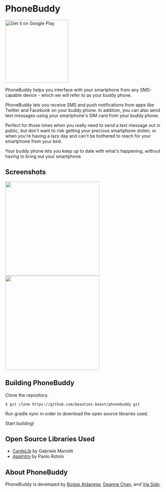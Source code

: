 # PhoneBuddy
<a href="https://play.google.com/store/apps/details?id=com.github.beauties_beast.phonebuddy_2&utm_source=global_co&utm_medium=prtnr&utm_content=Mar2515&utm_campaign=PartBadge&pcampaignid=MKT-Other-global-all-co-prtnr-py-PartBadge-Mar2515-1"><img alt="Get it on Google Play" src="https://play.google.com/intl/en_us/badges/images/generic/en-play-badge.png" width="200px" /></a>

PhoneBuddy helps you interface with your smartphone from any SMS-capable device - which we will refer to as your buddy phone.

PhoneBuddy lets you receive SMS and push notifications from apps like Twitter and Facebook on your buddy phone. In addition, you can also send text messages using your smartphone's SIM card from your buddy phone.

Perfect for those times when you really need to send a text message out in public, but don't want to risk getting your precious smartphone stolen, or when you're having a lazy day and can't be bothered to reach for your smartphone from your bed.

Your buddy phone lets you keep up to date with what's happening, without having to bring out your smartphone.

## Screenshots
<img src="https://lh3.googleusercontent.com/--ScnfrzZHHXk7sVfJ8Nf4k5FEfgXTWl9yfXC1l9_ZvT9OvLttb4Gp0zM1p9AXTcimk=h900-rw" width="300px" />
<img src="https://lh3.googleusercontent.com/uE1Z9X-HtbKYZczXkZZXeRpGbgRenU21HuhLGg0em8Om08L7_gwZI_y900jSEIuNMA=h900-rw" width="300px" />

## Building PhoneBuddy
Clone the repository.
```
$ git clone https://github.com/beauties-beast/phonebuddy.git
```

Run gradle sync in order to download the open source libraries used.

Start building!

## Open Source Libraries Used

* [CardsLib](https://github.com/gabrielemariotti/cardslib) by Gabriele Mariotti
* [AppIntro](https://github.com/PaoloRotolo/AppIntro) by Paolo Rotolo

## About PhoneBuddy

PhoneBuddy is developed by [Boggs Aldanese](http://boggs.xyz), [Deanne Chan](https://github.com/deannechan), and [Via Sido](https://github.com/viaaasido).
